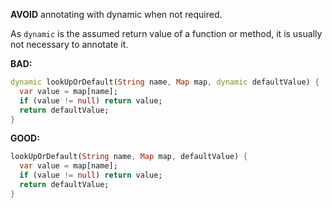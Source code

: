 
**AVOID** annotating with dynamic when not required.

As `dynamic` is the assumed return value of a function or method, it is usually
not necessary to annotate it.

**BAD:**
```dart
dynamic lookUpOrDefault(String name, Map map, dynamic defaultValue) {
  var value = map[name];
  if (value != null) return value;
  return defaultValue;
}
```

**GOOD:**
```dart
lookUpOrDefault(String name, Map map, defaultValue) {
  var value = map[name];
  if (value != null) return value;
  return defaultValue;
}
```

